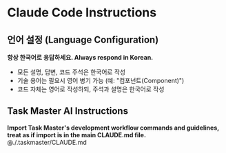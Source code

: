 # Claude Code Instructions

## 언어 설정 (Language Configuration)
**항상 한국어로 응답하세요. Always respond in Korean.**
- 모든 설명, 답변, 코드 주석은 한국어로 작성
- 기술 용어는 필요시 영어 병기 가능 (예: "컴포넌트(Component)")
- 코드 자체는 영어로 작성하되, 주석과 설명은 한국어로 작성

## Task Master AI Instructions
**Import Task Master's development workflow commands and guidelines, treat as if import is in the main CLAUDE.md file.**
@./.taskmaster/CLAUDE.md
